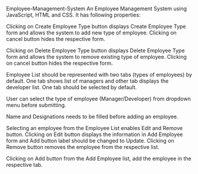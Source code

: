 Employee-Management-System
An Employee Management System using JavaScript, HTML and CSS. It has following properties:

Clicking on Create Employee Type button displays Create Employee Type form and allows the system to add new type of employee. Clicking on cancel button hides the respective form.

Clicking on Delete Employee Type button displays Delete Employee Type form and allows the system to remove existing type of employee. Clicking on cancel button hides the respective form.

Employee List should be represented with two tabs (types of employees) by default. One tab shows list of managers and other tab displays the developer list. One tab should be selected by default.

User can select the type of employee (Manager/Developer) from dropdown menu before submitting.

Name and Designations needs to be filled before adding an employee.

Selecting an employee from the Employee List enables Edit and Remove button. Clicking on Edit button displays the information in Add Employee form and Add button label should be changed to Update. Clicking on Remove button removes the employee from the respective list.

Clicking on Add button from the Add Employee list, add the employee in the respective tab.

